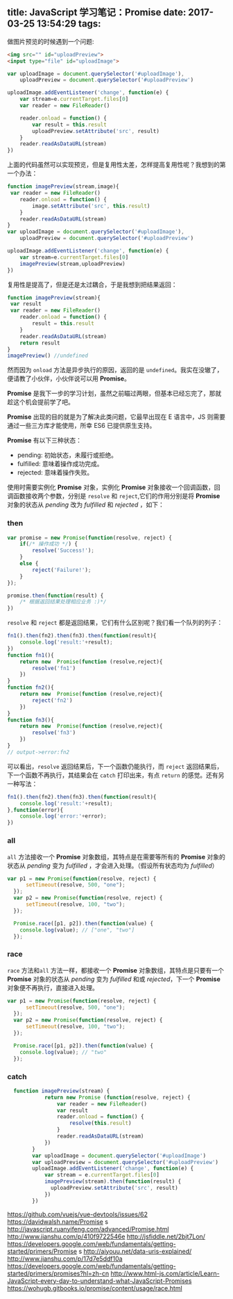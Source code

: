 title: JavaScript 学习笔记：Promise 
date: 2017-03-25 13:54:29
tags:
---
<!--more-->
做图片预览的时候遇到一个问题:
```html
<img src="" id="uploadPreview">
<input type="file" id="uploadImage">
```
```javascript
var uploadImage = document.querySelector('#uploadImage'),
    uploadPreview = document.querySelector('#uploadPreview')

uploadImage.addEventListener('change', function(e) {
    var stream=e.currentTarget.files[0]
    var reader = new FileReader()

    reader.onload = function() {
        var result = this.result
        uploadPreview.setAttribute('src', result)
    }
    reader.readAsDataURL(stream)
})
```
上面的代码虽然可以实现预览，但是复用性太差，怎样提高复用性呢？我想到的第一个办法：
```javascript
function imagePreview(stream,image){
 var reader = new FileReader()
    reader.onload = function() {
        image.setAttribute('src', this.result)
    }
    reader.readAsDataURL(stream)
}
var uploadImage = document.querySelector('#uploadImage'),
    uploadPreview = document.querySelector('#uploadPreview')

uploadImage.addEventListener('change', function(e) {
    var stream=e.currentTarget.files[0]
    imagePreview(stream,uploadPreview)
})
```
复用性是提高了，但是还是太过耦合，于是我想到把结果返回：
```javascript
function imagePreview(stream){
 var result 
 var reader = new FileReader()
    reader.onload = function() {
        result = this.result
    }
    reader.readAsDataURL(stream)
    return result
}
imagePreview() //undefined
```
然而因为 `onload` 方法是异步执行的原因，返回的是 `undefined`。我实在没辙了，便请教了小伙伴，小伙伴说可以用  **Promise**。

 **Promise** 是我下一步的学习计划，虽然之前瞄过两眼，但基本已经忘完了，那就趁这个机会提前学了吧。

 **Promise** 出现的目的就是为了解决此类问题，它最早出现在 E 语言中，JS 则需要通过一些三方库才能使用，所幸 ES6 已提供原生支持。
 
 **Promise** 有以下三种状态：

* pending: 初始状态，未履行或拒绝。
* fulfilled: 意味着操作成功完成。
* rejected: 意味着操作失败。

使用时需要实例化 **Promise** 对象，实例化 **Promise** 对象接收一个回调函数，回调函数接收两个参数，分别是 `resolve` 和 `reject`,它们的作用分别是将 **Promise** 对象的状态从 *pending*  改为 *fulfilled* 和 *rejected* ，如下：

### then
```javascript
var promise = new Promise(function(resolve, reject) {
	if(/* 操作成功 */) {
		resolve('Success!');
	}
	else {
		reject('Failure!');
	}
});

promise.then(function(result) { 
	/* 根据返回结果处理相应业务 :)*/
})

```
`resolve` 和 `reject` 都是返回结果，它们有什么区别呢？我们看一个队列的列子：
```javascript
fn1().then(fn2).then(fn3).then(function(result){
    console.log('result:'+result);
})
function fn1(){
    return new  Promise(function (resolve,reject){
        resolve('fn1')
    })
}
function fn2(){
    return new  Promise(function (resolve,reject){
        reject('fn2')
    })
}
function fn3(){
    return new  Promise(function (resolve,reject){
        resolve('fn3')
    })
}
// output->error:fn2
```   



可以看出，`resolve` 返回结果后，下一个函数仍能执行，而 `reject` 返回结果后，下一个函数不再执行，其结果会在 `catch` 打印出来，有点 `return` 的感觉。还有另一种写法：
```javascript
fn1().then(fn2).then(fn3).then(function(result){
    console.log('result:'+result);
},function(error){
    console.log('error:'+error);
})
```
### all
``all`` 方法接收一个 **Promise** 对象数组，其特点是在需要等所有的 **Promise** 对象的状态从 *pending* 变为 *fulfilled* ，才会进入处理。（假设所有状态均为 *fulfilled*）
```javascript
var p1 = new Promise(function(resolve, reject) {
      setTimeout(resolve, 500, "one");
  });
  var p2 = new Promise(function(resolve, reject) {
      setTimeout(resolve, 100, "two");
  });

  Promise.race([p1, p2]).then(function(value) {
    console.log(value); // ["one", "two"]
  });

```
### race
``race`` 方法和``all`` 方法一样，都接收一个 **Promise** 对象数组，其特点是只要有一个 **Promise** 对象的状态从 *pending* 变为 *fulfilled* 和或 *rejected*，下一个 **Promise** 对象便不再执行，直接进入处理。
```javascript
var p1 = new Promise(function(resolve, reject) {
      setTimeout(resolve, 500, "one");
  });
  var p2 = new Promise(function(resolve, reject) {
      setTimeout(resolve, 100, "two");
  });

  Promise.race([p1, p2]).then(function(value) {
    console.log(value); // "two"
  });

```
### catch

```javascript
  function imagePreview(stream) {
            return new Promise (function(resolve, reject) {
                var reader = new FileReader()
                var result
                reader.onload = function() {
                    resolve(this.result)
                }
                reader.readAsDataURL(stream)
            })
        }
        var uploadImage = document.querySelector('#uploadImage')
        var uploadPreview = document.querySelector('#uploadPreview')
        uploadImage.addEventListener('change', function(e) {
            var stream = e.currentTarget.files[0]
            imagePreview(stream).then(function(result) {
              uploadPreview.setAttribute('src', result)
            })
        })
```


https://github.com/vuejs/vue-devtools/issues/62
https://davidwalsh.name/Promise s
http://javascript.ruanyifeng.com/advanced/Promise.html
http://www.jianshu.com/p/410f9722546e
http://jsfiddle.net/2bjt7Lon/
https://developers.google.com/web/fundamentals/getting-started/primers/Promise s
http://aiyouu.net/data-uris-explained/
http://www.jianshu.com/p/17d7e5ddf10a
https://developers.google.com/web/fundamentals/getting-started/primers/promises?hl=zh-cn
http://www.html-js.com/article/Learn-JavaScript-every-day-to-understand-what-JavaScript-Promises
https://wohugb.gitbooks.io/promise/content/usage/race.html